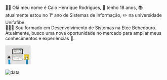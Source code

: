 🙋‍♂️ Olá meu nome é Caio Henrique Rodrigues, 🎂 tenho 18 anos, 📚 atualmente estou no 1° ano de Sistemas de  Informação, ✏️  na universidade Unifafibe.
</br>
👨🏽‍🎓 Sou formado em Desenvolvimento de Sistemas na Etec Bebedouro.
</br>
 Atualmente, busco uma nova oportunidade no mercado para ampliar meus conhecimentos e experiências  🧠.
 <p>
 <img width="80" height="60" src="gif.gif">
 </p>

![data](https://github-readme-stats.vercel.app/api?username=caiorodrigues10&show_icons=true&theme=tokyonight)






















<!--
**caiorodrigues10/caiorodrigues10** is a ✨ _special_ ✨ repository because its `README.md` (this file) appears on your GitHub profile.

Here are some ideas to get you started:

- 🔭 I’m currently working on ...
- 🌱 I’m currently learning ...
- 👯 I’m looking to collaborate on ...
- 🤔 I’m looking for help with ...
- 💬 Ask me about ...
- 📫 How to reach me: ...
- 😄 Pronouns: ...
- ⚡ Fun fact: ...
-->
